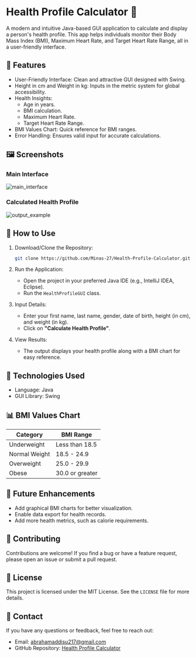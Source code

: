 # Health Profile Calculator 🌟

A modern and intuitive Java-based GUI application to calculate and display a person's health profile. This app helps individuals monitor their Body Mass Index (BMI), Maximum Heart Rate, and Target Heart Rate Range, all in a user-friendly interface.

## 🚀 Features

- User-Friendly Interface: Clean and attractive GUI designed with Swing.
- Height in cm and Weight in kg: Inputs in the metric system for global accessibility.
- Health Insights:
  - Age in years.
  - BMI calculation.
  - Maximum Heart Rate.
  - Target Heart Rate Range.
- BMI Values Chart: Quick reference for BMI ranges.
- Error Handling: Ensures valid input for accurate calculations.

## 🖼️ Screenshots

### Main Interface
![main_interface](https://github.com/user-attachments/assets/5c912b1c-62fe-40c5-8547-6a00d4dc199c)

### Calculated Health Profile
![output_example](https://github.com/user-attachments/assets/8b32f2fb-e9b5-487d-b94f-504ba6a56159)

## 📖 How to Use

1. Download/Clone the Repository:
   ```bash
   git clone https://github.com/Minas-27/Health-Profile-Calculator.git
   ```
2. Run the Application:
   - Open the project in your preferred Java IDE (e.g., IntelliJ IDEA, Eclipse).
   - Run the `HealthProfileGUI` class.

3. Input Details:
   - Enter your first name, last name, gender, date of birth, height (in cm), and weight (in kg).
   - Click on **"Calculate Health Profile"**.

4. View Results:
   - The output displays your health profile along with a BMI chart for easy reference.

## 🔧 Technologies Used

- Language: Java
- GUI Library: Swing

## 📊 BMI Values Chart

| Category         | BMI Range          |
|------------------|--------------------|
| Underweight      | Less than 18.5     |
| Normal Weight    | 18.5 - 24.9        |
| Overweight       | 25.0 - 29.9        |
| Obese            | 30.0 or greater    |

## 🎨 Future Enhancements

- Add graphical BMI charts for better visualization.
- Enable data export for health records.
- Add more health metrics, such as calorie requirements.

## 🤝 Contributing

Contributions are welcome! If you find a bug or have a feature request, please open an issue or submit a pull request.

## 📜 License

This project is licensed under the MIT License. See the `LICENSE` file for more details.

## 📧 Contact

If you have any questions or feedback, feel free to reach out:

- Email: abrahamaddisu217@gmail.com
- GitHub Repository: [Health Profile Calculator](https://github.com/Minas-27/Health-Profile-Calculator)

